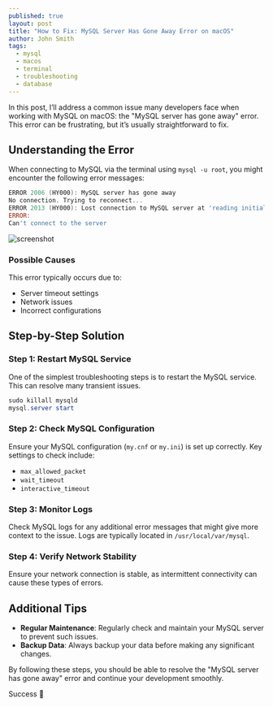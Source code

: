 ```yaml
---
published: true
layout: post
title: "How to Fix: MySQL Server Has Gone Away Error on macOS"
author: John Smith
tags:
  - mysql
  - macos
  - terminal
  - troubleshooting
  - database
---
```

In this post, I’ll address a common issue many developers face when working with MySQL on macOS: the "MySQL server has gone away" error. This error can be frustrating, but it’s usually straightforward to fix.

## Understanding the Error

When connecting to MySQL via the terminal using `mysql -u root`, you might encounter the following error messages:

```powershell
ERROR 2006 (HY000): MySQL server has gone away
No connection. Trying to reconnect...
ERROR 2013 (HY000): Lost connection to MySQL server at 'reading initial communication packet', system error: 102
ERROR:
Can't connect to the server
```

![screenshot](https://i.imgur.com/GZILrCL.png)

### Possible Causes

This error typically occurs due to:

- Server timeout settings
- Network issues
- Incorrect configurations

## Step-by-Step Solution

### Step 1: Restart MySQL Service

One of the simplest troubleshooting steps is to restart the MySQL service. This can resolve many transient issues.

```powershell
sudo killall mysqld
mysql.server start
```

### Step 2: Check MySQL Configuration

Ensure your MySQL configuration (`my.cnf` or `my.ini`) is set up correctly. Key settings to check include:

- `max_allowed_packet`
- `wait_timeout`
- `interactive_timeout`

### Step 3: Monitor Logs

Check MySQL logs for any additional error messages that might give more context to the issue. Logs are typically located in `/usr/local/var/mysql`.

### Step 4: Verify Network Stability

Ensure your network connection is stable, as intermittent connectivity can cause these types of errors.

## Additional Tips

- **Regular Maintenance**: Regularly check and maintain your MySQL server to prevent such issues.
- **Backup Data**: Always backup your data before making any significant changes.

By following these steps, you should be able to resolve the "MySQL server has gone away" error and continue your development smoothly.

Success 🎉
